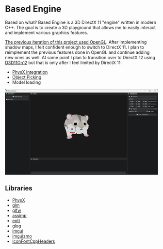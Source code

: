 # Based Engine

Based on what? Based Engine is a 3D DirectX 11 "engine" written in modern C++. The goal is to create a 3D playground that allows me to easily interact and implement various graphics features.

[The previous iteration of this project used OpenGL](https://github.com/matekdev/based-engine-opengl). After implementing shadow maps, I felt confident enough to switch to DirectX 11. I plan to reimplement the previous features done in OpenGL and continue adding new ones as well. At some point I plan to transition over to DirectX 12 using [D3D11On12](https://learn.microsoft.com/en-us/windows/win32/direct3d12/direct3d-11-on-12) but that is only after I feel limited by DirectX 11.

- [PhysX integration](https://matek.dev/blog/basedlogs-19/)
- [Object Picking](https://matek.dev/blog/basedlogs-19/)
- Model loading

![EX](screenshots/ex1.jpg)

## Libraries

- [PhysX](https://github.com/NVIDIA-Omniverse/PhysX)
- [glm](https://github.com/g-truc/glm)
- [glfw](https://github.com/glfw/glfw)
- [assimp](https://github.com/assimp/assimp)
- [entt](https://github.com/skypjack/entt)
- [glog](https://github.com/google/glog)
- [imgui](https://github.com/ocornut/imgui)
- [imguizmo](https://github.com/CedricGuillemet/ImGuizmo)
- [IconFontCppHeaders](https://github.com/juliettef/IconFontCppHeaders)
